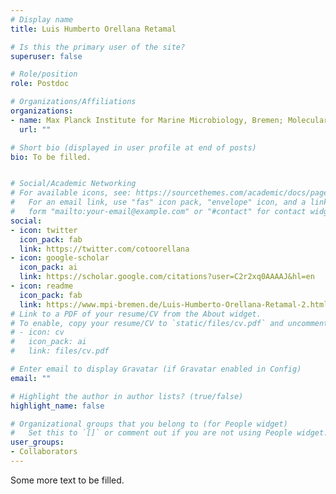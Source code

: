 ```yaml
---
# Display name
title: Luis Humberto Orellana Retamal

# Is this the primary user of the site?
superuser: false

# Role/position
role: Postdoc

# Organizations/Affiliations
organizations:
- name: Max Planck Institute for Marine Microbiology, Bremen; Molecular Ecology Department
  url: ""

# Short bio (displayed in user profile at end of posts)
bio: To be filled.


# Social/Academic Networking
# For available icons, see: https://sourcethemes.com/academic/docs/page-builder/#icons
#   For an email link, use "fas" icon pack, "envelope" icon, and a link in the
#   form "mailto:your-email@example.com" or "#contact" for contact widget.
social:
- icon: twitter
  icon_pack: fab
  link: https://twitter.com/cotoorellana
- icon: google-scholar
  icon_pack: ai
  link: https://scholar.google.com/citations?user=C2r2xq0AAAAJ&hl=en
- icon: readme
  icon_pack: fab
  link: https://www.mpi-bremen.de/Luis-Humberto-Orellana-Retamal-2.html
# Link to a PDF of your resume/CV from the About widget.
# To enable, copy your resume/CV to `static/files/cv.pdf` and uncomment the lines below.
# - icon: cv
#   icon_pack: ai
#   link: files/cv.pdf

# Enter email to display Gravatar (if Gravatar enabled in Config)
email: ""

# Highlight the author in author lists? (true/false)
highlight_name: false

# Organizational groups that you belong to (for People widget)
#   Set this to `[]` or comment out if you are not using People widget.
user_groups:
- Collaborators
---
```


Some more text to be filled.

